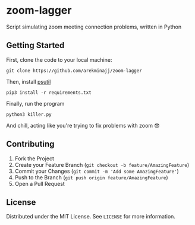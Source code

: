 # zoom-lagger
Script simulating zoom meeting connection problems, written in Python

## Getting Started

First, clone the code to your local machine:
```
git clone https://github.com/arekminajj/zoom-lagger
```
Then, install [psutil](https://github.com/giampaolo/psutil/)
```
pip3 install -r requirements.txt
```
Finally, run the program
```
python3 killer.py
```
And chill, acting like you're trying to fix problems with zoom :sunglasses:

## Contributing

1. Fork the Project
2. Create your Feature Branch (`git checkout -b feature/AmazingFeature`)
3. Commit your Changes (`git commit -m 'Add some AmazingFeature'`)
4. Push to the Branch (`git push origin feature/AmazingFeature`)
5. Open a Pull Request

## License

Distributed under the MIT License. See `LICENSE` for more information.
